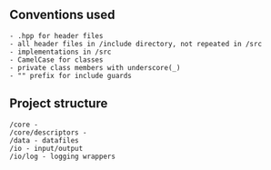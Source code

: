 ## Conventions used
    - .hpp for header files
    - all header files in /include directory, not repeated in /src
    - implementations in /src
    - CamelCase for classes
    - private class members with underscore(_)
    - "" prefix for include guards
## Project structure
    /core -
    /core/descriptors - 
    /data - datafiles
    /io - input/output
    /io/log - logging wrappers
    